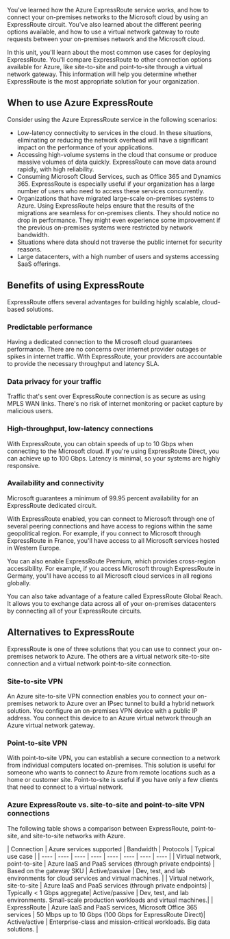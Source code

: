 You've learned how the Azure ExpressRoute service works, and how to connect your on-premises networks to the Microsoft cloud by using an ExpressRoute circuit. You've also learned about the different peering options available, and how to use a virtual network gateway to route requests between your on-premises network and the Microsoft cloud. 

In this unit, you'll learn about the most common use cases for deploying ExpressRoute. You'll compare ExpressRoute to other connection options available for Azure, like site-to-site and point-to-site through a virtual network gateway. This information will help you determine whether ExpressRoute is the most appropriate solution for your organization.

## When to use Azure ExpressRoute

Consider using the Azure ExpressRoute service in the following scenarios:

- Low-latency connectivity to services in the cloud. In these situations, eliminating or reducing the network overhead will have a significant impact on the performance of your applications.
- Accessing high-volume systems in the cloud that consume or produce massive volumes of data quickly. ExpressRoute can move data around rapidly, with high reliability.
- Consuming Microsoft Cloud Services, such as Office 365 and Dynamics 365. ExpressRoute is especially useful if your organization has a large number of users who need to access these services concurrently.
- Organizations that have migrated large-scale on-premises systems to Azure. Using ExpressRoute helps ensure that the results of the migrations are seamless for on-premises clients. They should notice no drop in performance. They might even experience some improvement if the previous on-premises systems were restricted by network bandwidth.
- Situations where data should not traverse the public internet for security reasons.
- Large datacenters, with a high number of users and systems accessing SaaS offerings.

## Benefits of using ExpressRoute

ExpressRoute offers several advantages for building highly scalable, cloud-based solutions.

### Predictable performance

Having a dedicated connection to the Microsoft cloud guarantees performance. There are no concerns over internet provider outages or spikes in internet traffic. With ExpressRoute, your providers are accountable to provide the necessary throughput and latency SLA.

### Data privacy for your traffic

Traffic that's sent over ExpressRoute connection is as secure as using MPLS WAN links. There's no risk of internet monitoring or packet capture by malicious users.

### High-throughput, low-latency connections

With ExpressRoute, you can obtain speeds of up to 10 Gbps when connecting to the Microsoft cloud. If you're using ExpressRoute Direct, you can achieve up to 100 Gbps. Latency is minimal, so your systems are highly responsive.

### Availability and connectivity

Microsoft guarantees a minimum of 99.95 percent availability for an ExpressRoute dedicated circuit.

With ExpressRoute enabled, you can connect to Microsoft through one of several peering connections and have access to regions within the same geopolitical region. For example, if you connect to Microsoft through ExpressRoute in France, you'll have access to all Microsoft services hosted in Western Europe.

You can also enable ExpressRoute Premium, which provides cross-region accessibility. For example, if you access Microsoft through ExpressRoute in Germany, you'll have access to all Microsoft cloud services in all regions globally.

You can also take advantage of a feature called ExpressRoute Global Reach. It allows you to exchange data across all of your on-premises datacenters by connecting all of your ExpressRoute circuits.

## Alternatives to ExpressRoute

ExpressRoute is one of three solutions that you can use to connect your on-premises network to Azure. The others are a virtual network site-to-site connection and a virtual network point-to-site connection.

### Site-to-site VPN

An Azure site-to-site VPN connection enables you to connect your on-premises network to Azure over an IPsec tunnel to build a hybrid network solution. You configure an on-premises VPN device with a public IP address. You connect this device to an Azure virtual network through an Azure virtual network gateway.

### Point-to-site VPN

With point-to-site VPN, you can establish a secure connection to a network from individual computers located on-premises. This solution is useful for someone who wants to connect to Azure from remote locations such as a home or customer site. Point-to-site is useful if you have only a few clients that need to connect to a virtual network.

### Azure ExpressRoute vs. site-to-site and point-to-site VPN connections

The following table shows a comparison between ExpressRoute, point-to-site, and site-to-site networks with Azure.

| Connection | Azure services supported | Bandwidth | Protocols | Typical use case |
| ---- | ---- | ---- | ---- | ---- | ---- | ---- | ---- |
| Virtual network, point-to-site | Azure IaaS and PaaS services (through private endpoints) | Based on the gateway SKU |  Active/passive | Dev, test, and lab environments for cloud services and virtual machines. |
| Virtual network, site-to-site | Azure IaaS and PaaS services (through private endpoints) | 	Typically < 1 Gbps aggregate|  Active/passive | Dev, test, and lab environments. Small-scale production workloads and virtual machines.| 
| ExpressRoute | Azure IaaS and PaaS services, Microsoft Office 365 services | 50 Mbps up to 10 Gbps (100 Gbps for ExpressRoute Direct)| Active/active | Enterprise-class and mission-critical workloads. Big data solutions. |
